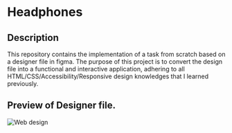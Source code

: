 # Headphones

## Description

This repository contains the implementation of a task from scratch based on a designer file in figma. The purpose of this project is to convert the design file into a functional and interactive application, adhering to all HTML/CSS/Accessibility/Responsive design knowledges that I learned previously.

## Preview of Designer file.

![Web design](https://github.com/ama-lyn/headphones/assets/132227466/2d31731e-d483-4da2-a31b-56b03f28ae63)
